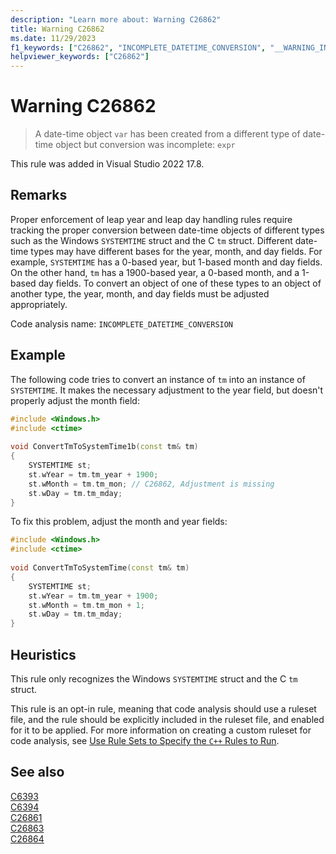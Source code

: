 ```yaml
---
description: "Learn more about: Warning C26862"
title: Warning C26862
ms.date: 11/29/2023
f1_keywords: ["C26862", "INCOMPLETE_DATETIME_CONVERSION", "__WARNING_INCOMPLETE_DATETIME_CONVERSION"]
helpviewer_keywords: ["C26862"]
---
```

# Warning C26862

> A date-time object `var` has been created from a different type of date-time object but conversion was incomplete: `expr`

This rule was added in Visual Studio 2022 17.8.

## Remarks

Proper enforcement of leap year and leap day handling rules require tracking the proper conversion between date-time objects of different types such as the Windows `SYSTEMTIME` struct and the C `tm` struct. Different date-time types may have different bases for the year, month, and day fields. For example, `SYSTEMTIME` has a 0-based year, but 1-based month and day fields. On the other hand, `tm` has a 1900-based year, a 0-based month, and a 1-based day fields. To convert an object of one of these types to an object of another type, the year, month, and day fields must be adjusted appropriately.

Code analysis name: `INCOMPLETE_DATETIME_CONVERSION`

## Example

The following code tries to convert an instance of `tm` into an instance of `SYSTEMTIME`. It makes the necessary adjustment to the year field, but doesn't properly adjust the month field:

```cpp
#include <Windows.h>
#include <ctime>
  
void ConvertTmToSystemTime1b(const tm& tm) 
{ 
    SYSTEMTIME st; 
    st.wYear = tm.tm_year + 1900; 
    st.wMonth = tm.tm_mon; // C26862, Adjustment is missing 
    st.wDay = tm.tm_mday; 
} 
```

To fix this problem, adjust the month and year fields:

```cpp
#include <Windows.h> 
#include <ctime> 
  
void ConvertTmToSystemTime(const tm& tm) 
{ 
    SYSTEMTIME st; 
    st.wYear = tm.tm_year + 1900; 
    st.wMonth = tm.tm_mon + 1; 
    st.wDay = tm.tm_mday; 
} 
```

## Heuristics

This rule only recognizes the Windows `SYSTEMTIME` struct and the C `tm` struct.

This rule is an opt-in rule, meaning that code analysis should use a ruleset file, and the rule should be explicitly included in the ruleset file, and enabled for it to be applied. For more information on creating a custom ruleset for code analysis, see [Use Rule Sets to Specify the `C++` Rules to Run](using-rule-sets-to-specify-the-cpp-rules-to-run.md).

## See also

[C6393](c6393.md)\
[C6394](c6394.md)\
[C26861](c26861.md)\
[C26863](c26863.md)\
[C26864](c26864.md)
